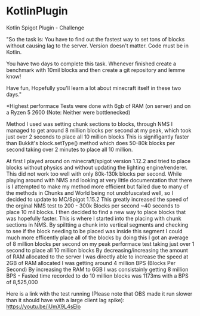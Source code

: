 # KotlinPlugin
Kotlin Spigot Plugin - Challenge

"So the task is:
You have to find out the fastest way to set tons of blocks without causing lag to the server.
Version doesn't matter.
Code must be in Kotlin.

You have two days to complete this task. Whenever finished create a benchmark with 10mil 
blocks and then create a git repository and lemme know!

Have fun,
Hopefully you'll learn a lot about minecraft itself in these two days."

*Highest performace Tests were done with 6gb of RAM (on server) and on a Ryzen 5 2600 (Note: Neither were bottlenecked)

Method I used was setting chunk sections to blocks, through NMS
I managed to get around 8 million blocks per second at my peak, which took just over 2 seconds to place all 10 million blocks
This is signifigantly faster than Bukkit's block.setType() method which does 50-80k blocks per second taking over 2 minutes to place all 10 million.

At first I played around on minecraft/spigot version 1.12.2 and tried to place blocks without physics and without updating the lighting engine/renderer.
This did not work too well with only 80k-130k blocks per second. While playing around with NMS and looking at very little documentation that there is 
I attempted to make my method more efficient but failed due to many of the methods in Chunks and World being not unobfuscated well, so I decided to update to MC/Spigot 1.15.2
This greatly increased the speed of the orginal NMS test to 200 - 300k Blocks per second ~40 seconds to place 10 mil blocks.
I then decided to find a new way to place blocks that was hopefully faster. This is where I started into the placing with chunk sections in NMS.
By spiltting a chunk into vertical segments and checking to see if the block needing to be placed was inside this segment I could much more efficently
place all of the blocks by doing this I got an average of 8 million blocks per second on my peak performace test taking just over 1 second to place all 10 million blocks
By decreasing/increasing the amount of RAM allocated to the server I was directly able to increase the speed at 2GB of RAM allocated I was getting around 4 million BPS (Blocks Per Second)
By increasing the RAM to 6GB I was consistainly getting 8 million BPS - Fasted time recorded to do 10 million blocks was 1173ms with a BPS of 8,525,000


Here is a link with the test running (Please note that OBS made it run slower than it should have with a large client lag spike): https://youtu.be/iUmX9L4sElo
